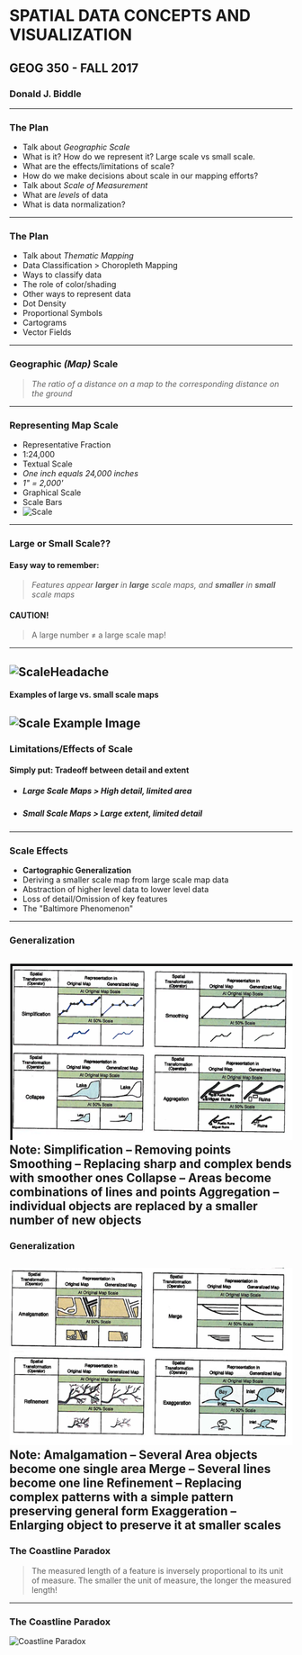 # SPATIAL DATA CONCEPTS AND VISUALIZATION
## GEOG 350 - FALL 2017

### Donald J. Biddle
---
### The Plan
* Talk about *Geographic Scale*
 * What is it? How do we represent it? Large scale vs small scale.
 * What are the effects/limitations of scale?
 * How do we make decisions about scale in our mapping efforts?
* Talk about *Scale of Measurement*
 * What are *levels* of data
 * What is data normalization?
---
### The Plan
* Talk about *Thematic Mapping*
 * Data Classification > Choropleth Mapping
 * Ways to classify data
 * The role of color/shading
* Other ways to represent data
 * Dot Density
 * Proportional Symbols
 * Cartograms
 * Vector Fields
---
### Geographic *(Map)* Scale
 >*The ratio of a distance on a map to the corresponding distance on the ground* 
---
### Representing Map Scale
* Representative Fraction
 * 1:24,000
* Textual Scale
 * *One inch equals 24,000 inches*
 * *1" = 2,000'*
* Graphical Scale
 * Scale Bars
  * ![Scale](http://faculty.chemeketa.edu/afrank1/topo_maps/scale/scale.jpg)
---
### Large or Small Scale??
#### Easy way to remember:
>*Features appear **larger** in **large** scale maps, and **smaller** in **small** scale maps*
#### CAUTION!
>A large number ≠ a large scale map! 
---
![ScaleHeadache](http://blog.chartandmapshop.com.au/wp-content/uploads/2015/02/scale.png)
---
#### Examples of large vs. small scale maps
![Scale Example Image](http://blog.chartandmapshop.com.au/wp-content/uploads/2015/02/scales.png)
---
### Limitations/Effects of Scale
#### Simply put: Tradeoff between detail and extent
* ##### Large Scale Maps > High detail, limited area
* ##### Small Scale Maps > Large extent, limited detail
---
### Scale Effects
* **Cartographic Generalization**
 * Deriving a smaller scale map from large scale map data
 * Abstraction of higher level data to lower level data
 * Loss of detail/Omission of key features
 * The "Baltimore Phenomenon"
---
### Generalization
![Generalization Examples Image 1](images/generalization1.png)
Note: Simplification – Removing points
Smoothing – Replacing sharp and complex bends with smoother ones
Collapse – Areas become combinations of lines and points
Aggregation – individual objects are replaced by a smaller number of new objects
---
### Generalization
![Generalization Examples Image 2](images/generalization2.png)
Note: Amalgamation – Several Area objects become one single area
Merge – Several lines become one line
Refinement – Replacing complex patterns with a simple pattern preserving general form
Exaggeration – Enlarging object to preserve it at smaller scales
---
### The Coastline Paradox
> The measured length of a feature is inversely proportional to its unit of measure.
> The smaller the unit of measure, the longer the measured length!
---
### The Coastline Paradox
![Coastline Paradox](http://www.youtube.com/watch?v=I_rw-AJqpCM) 
 
